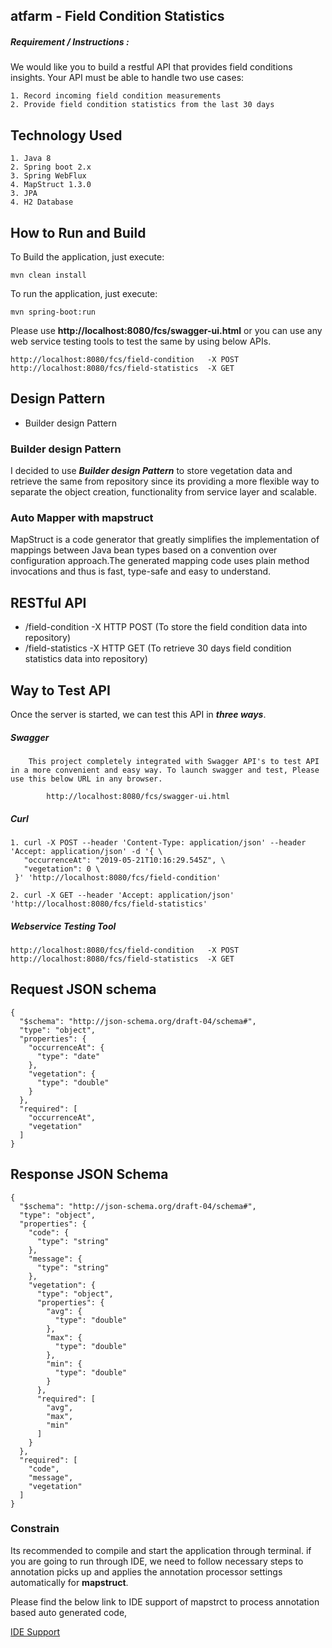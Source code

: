 
## atfarm - Field Condition Statistics 

##### Requirement / Instructions :

We would like you to build a restful API that provides field conditions insights. Your API must be able to handle two use cases: 

	1. Record incoming field condition measurements 
	2. Provide field condition statistics from the last 30 days


## Technology Used

	1. Java 8
	2. Spring boot 2.x
	3. Spring WebFlux
	4. MapStruct 1.3.0
	3. JPA
	4. H2 Database

	
## How to Run and Build


To Build the application, just execute:

```mvn clean install```

To run the application, just execute:

```mvn spring-boot:run```

Please use **http://localhost:8080/fcs/swagger-ui.html**  or you can use any web service testing tools to test the same by using below APIs.

	http://localhost:8080/fcs/field-condition 	-X POST
	http://localhost:8080/fcs/field-statistics 	-X GET



## Design Pattern

* Builder design Pattern


### Builder design Pattern

I decided to use **_Builder design Pattern_** to store vegetation data and retrieve the same from repository since its providing a more flexible way to separate the object creation, functionality from service layer and scalable.

### Auto Mapper with mapstruct

MapStruct is a code generator that greatly simplifies the implementation of mappings between Java bean types based on a convention over configuration approach.The generated mapping code uses plain method invocations and thus is fast, type-safe and easy to understand.

 
## RESTful API

* /field-condition  -X HTTP POST (To store the field condition data into repository)
* /field-statistics        -X HTTP GET (To retrieve 30 days field condition statistics data into repository)	
## Way to Test API

Once the server is started, we can test this API in **_three ways_**.

##### Swagger
	
		This project completely integrated with Swagger API's to test API in a more convenient and easy way. To launch swagger and test, Please use this below URL in any browser.
	
        	http://localhost:8080/fcs/swagger-ui.html
		
##### Curl
```		
1. curl -X POST --header 'Content-Type: application/json' --header 'Accept: application/json' -d '{ \ 
   "occurrenceAt": "2019-05-21T10:16:29.545Z", \ 
   "vegetation": 0 \ 
 }' 'http://localhost:8080/fcs/field-condition'

2. curl -X GET --header 'Accept: application/json' 'http://localhost:8080/fcs/field-statistics' 
```		
		
##### Webservice Testing Tool
	http://localhost:8080/fcs/field-condition 	-X POST
	http://localhost:8080/fcs/field-statistics 	-X GET
		
## Request JSON schema
```
{
  "$schema": "http://json-schema.org/draft-04/schema#",
  "type": "object",
  "properties": {
    "occurrenceAt": {
      "type": "date"
    },
    "vegetation": {
      "type": "double"
    }
  },
  "required": [
    "occurrenceAt",
    "vegetation"
  ]
}
```
## Response JSON Schema
```
{
  "$schema": "http://json-schema.org/draft-04/schema#",
  "type": "object",
  "properties": {
    "code": {
      "type": "string"
    },
    "message": {
      "type": "string"
    },
    "vegetation": {
      "type": "object",
      "properties": {
        "avg": {
          "type": "double"
        },
        "max": {
          "type": "double"
        },
        "min": {
          "type": "double"
        }
      },
      "required": [
        "avg",
        "max",
        "min"
      ]
    }
  },
  "required": [
    "code",
    "message",
    "vegetation"
  ]
}
```
### Constrain

Its recommended to compile and start the application through terminal. if you are going to run through IDE, we need to follow necessary steps to annotation picks up and applies the annotation processor settings automatically for **mapstruct**.

Please find the below link to IDE support of  mapstrct to process annotation based auto generated code,

[IDE Support](http://mapstruct.org/documentation/ide-support/ "mapstruct IDE support")
